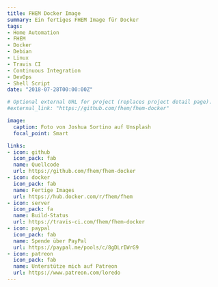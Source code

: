 ```yaml
---
title: FHEM Docker Image
summary: Ein fertiges FHEM Image für Docker
tags:
- Home Automation
- FHEM
- Docker
- Debian
- Linux
- Travis CI
- Continuous Integration
- DevOps
- Shell Script
date: "2018-07-28T00:00:00Z"

# Optional external URL for project (replaces project detail page).
#external_link: "https://github.com/fhem/fhem-docker"

image:
  caption: Foto von Joshua Sortino auf Unsplash
  focal_point: Smart

links:
- icon: github
  icon_pack: fab
  name: Quellcode
  url: https://github.com/fhem/fhem-docker
- icon: docker
  icon_pack: fab
  name: Fertige Images
  url: https://hub.docker.com/r/fhem/fhem
- icon: server
  icon_pack: fa
  name: Build-Status
  url: https://travis-ci.com/fhem/fhem-docker
- icon: paypal
  icon_pack: fab
  name: Spende über PayPal
  url: https://paypal.me/pools/c/8gDLrIWrG9
- icon: patreon
  icon_pack: fab
  name: Unterstütze mich auf Patreon
  url: https://www.patreon.com/loredo
---
```

